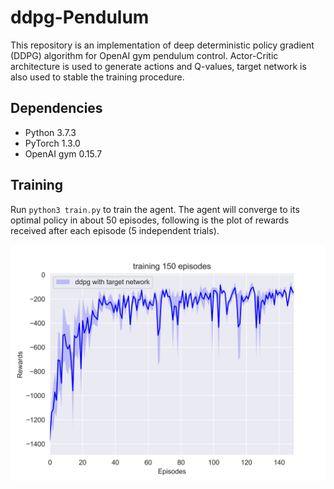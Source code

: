 # ddpg-Pendulum

This repository is an implementation of deep deterministic policy gradient (DDPG) algorithm for OpenAI gym pendulum control. Actor-Critic architecture is used to generate actions and Q-values, target network is also used to stable the training procedure.

## Dependencies

- Python 3.7.3
- PyTorch 1.3.0
- OpenAI gym 0.15.7

## Training

Run `python3 train.py` to train the agent. The agent will converge to its optimal policy in about 50 episodes, following is the plot of rewards received after each episode (5 independent trials).

![figure](./figures/ddpg_training.png)
